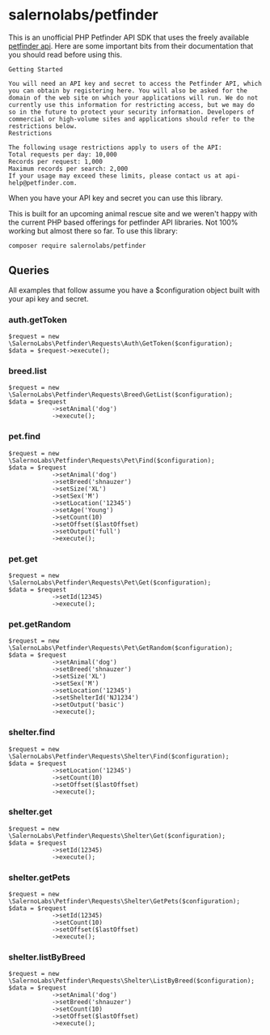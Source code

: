 # salernolabs/petfinder

This is an unofficial PHP Petfinder API SDK that uses the freely available [petfinder api](https://www.petfinder.com/developers/api-docs). Here are some important bits from their documentation that you should read before using this.

    Getting Started

    You will need an API key and secret to access the Petfinder API, which you can obtain by registering here. You will also be asked for the domain of the web site on which your applications will run. We do not currently use this information for restricting access, but we may do so in the future to protect your security information. Developers of commercial or high-volume sites and applications should refer to the restrictions below.
    Restrictions

    The following usage restrictions apply to users of the API:
    Total requests per day: 10,000
    Records per request: 1,000
    Maximum records per search: 2,000
    If your usage may exceed these limits, please contact us at api-help@petfinder.com.

When you have your API key and secret you can use this library.

This is built for an upcoming animal rescue site and we weren't happy with the current PHP based offerings for petfinder API libraries. Not 100% working but almost there so far. To use this library:

    composer require salernolabs/petfinder

## Queries

All examples that follow assume you have a $configuration object built with your api key and secret.

### auth.getToken

    $request = new \SalernoLabs\Petfinder\Requests\Auth\GetToken($configuration);
    $data = $request->execute();

### breed.list

    $request = new \SalernoLabs\Petfinder\Requests\Breed\GetList($configuration);
    $data = $request
                ->setAnimal('dog')
                ->execute();

### pet.find

    $request = new \SalernoLabs\Petfinder\Requests\Pet\Find($configuration);
    $data = $request
                ->setAnimal('dog')
                ->setBreed('shnauzer')
                ->setSize('XL')
                ->setSex('M')
                ->setLocation('12345')
                ->setAge('Young')
                ->setCount(10)
                ->setOffset($lastOffset)
                ->setOutput('full')
                ->execute();

### pet.get

    $request = new \SalernoLabs\Petfinder\Requests\Pet\Get($configuration);
    $data = $request
                ->setId(12345)
                ->execute();

### pet.getRandom

    $request = new \SalernoLabs\Petfinder\Requests\Pet\GetRandom($configuration);
    $data = $request
                ->setAnimal('dog')
                ->setBreed('shnauzer')
                ->setSize('XL')
                ->setSex('M')
                ->setLocation('12345')
                ->setShelterId('NJ1234')
                ->setOutput('basic')
                ->execute();

### shelter.find

    $request = new \SalernoLabs\Petfinder\Requests\Shelter\Find($configuration);
    $data = $request
                ->setLocation('12345')
                ->setCount(10)
                ->setOffset($lastOffset)
                ->execute();

### shelter.get

    $request = new \SalernoLabs\Petfinder\Requests\Shelter\Get($configuration);
    $data = $request
                ->setId(12345)
                ->execute();

### shelter.getPets

    $request = new \SalernoLabs\Petfinder\Requests\Shelter\GetPets($configuration);
    $data = $request
                ->setId(12345)
                ->setCount(10)
                ->setOffset($lastOffset)
                ->execute();

### shelter.listByBreed

    $request = new \SalernoLabs\Petfinder\Requests\Shelter\ListByBreed($configuration);
    $data = $request
                ->setAnimal('dog')
                ->setBreed('shnauzer')
                ->setCount(10)
                ->setOffset($lastOffset)
                ->execute();
